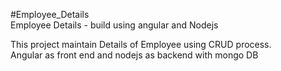 #Employee_Details<br>
Employee Details - build using angular and Nodejs<br>

This project maintain Details of Employee using CRUD process.<br>
Angular as front end and nodejs as backend with mongo DB<br>

